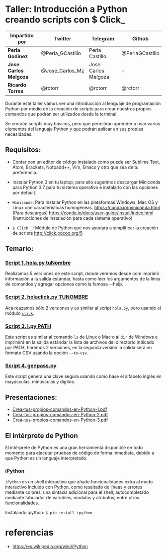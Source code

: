 # Taller: Introducción a Python creando scripts con $ Click_

| Impartido por | Twitter | Telegram | Github |
| ------------- | ------- | -------- | ------ |
| **Perla Godinez** | @Perla_GCastillo | Perla Castillo | @PerlaGCastillo |
| **Jose Carlos Melgoza** | @Jose_Carlos_Mz | Jose Carlos Melgoza | - |
| **Ricardo Torres** | @rctorr | @rctorr | @rctorr |


Durante este taller vamos ver una introducción al lenguaje de programación Python por medio de la creación de scripts para crear nuestros propios comandos que podrán ser utilizados desde la terminal.

Se crearán scripts muy básicos, pero que permitirán aprender a usar varios elementos del lenguaje Python y que podrán aplicar en sus propias necesidades.

## Requisitos:

- Contar con un editor de código instalado como puede ser Sublime Text, Atom, Brackets, Notpadd++, Vim, Emacs y otro que sea de tu preferencia.
- Instalar Python 3 en tu laptop, para ello sugerimos descargar Miniconda para Python 3.7 para tu sistema operativo e instalarlo con las opciones por default.
- `Miniconda`: Para instalar Python en las plataformas Windows, Mac OS y Linux con características homogéneas.
https://conda.io/miniconda.html (Para descargas)
https://conda.io/docs/user-guide/install/index.html (Instrucciones de instalación para cada sistema operativo)

- `$ Click _`: Módulo de Python que nos ayudará a simplificar la creación de scripts http://click.pocoo.org/5


## Temario:
### [Script 1. hola.py tuNombre](script_01_hola_python/)

Realizamos 5 versiones de este script, donde veremos desde com imprimir información a la salida estándar, hasta como leer los argumentos de la linea de comandos y agregar opciones como la famosa --help.

### [Script 2. holaclick.py TUNOMBRE](script_02_hola_click/)
Acá reazamos sólo 2 versiones y es similar al script `hola.py`, pero usando el módulo [`click`](http://click.pocoo.org/5).

### [Script 3. l.py PATH](script_03_lista_archivos/)
Este script es similar al comando `ls` de Linux o Mac o al `dir` de Windows e imprimirá en la salida estándar la lista de archivos del directorio indicado por PATH, haremos 2 versiones, en la segunda versión la salida será en formato CSV usando la opción `--to-csv.`

### [Script 4. genpass.py](script_04_genera_constrasena/)
Este script genera una clave segura usando como base el alfabeto inglés en mayúsculas, minúsculas y digitos.


## Presentaciones:
- [Crea-tus-propios-comandos-en-Python-1.pdf](presentaciones/Crea-tus-propios-comandos-en-Python-1.pdf)
- [Crea-tus-propios-comandos-en-Python-2.pdf](presentaciones/Crea-tus-propios-comandos-en-Python-2.pdf)
- [Crea-tus-propios-comandos-en-Python-3.pdf](presentaciones/Crea-tus-propios-comandos-en-Python-3.pdf)

## El intérprete de Python
El intérprete de Python es una gran herramienta disponible en todo momento para ejecutar pruebas de código de forma inmediata, debido a que Python es un lenguaje interpretado.

### iPython
`iPython` es un shell interactivo que añade funcionalidades extra al modo interactivo incluido con Python, como resaltado de líneas y errores mediante colores, una sintaxis adicional para el shell, autocompletado mediante tabulador de variables, módulos y atributos; entre otras funcionalidades.


Instalando ipython:
```$ pip install ipython```

# referencias

- https://es.wikipedia.org/wiki/IPython
